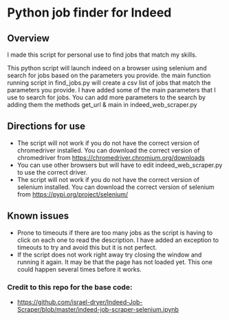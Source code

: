 # Python job finder for Indeed

## Overview

I made this script for personal use to find jobs that match my skills.

This python script will launch indeed on a browser using selenium and search for jobs based on the parameters you provide.
the main function running script in find_jobs.py will create a csv list of jobs that match the parameters you provide. I have added some of the main parameters that I use to search for jobs. You can add more parameters to the search by adding them the methods get_url & main in indeed_web_scraper.py

## Directions for use

- The script will not work if you do not have the correct version of chromedriver installed. You can download the correct version of chromedriver from https://chromedriver.chromium.org/downloads
- You can use other browsers but will have to edit indeed_web_scraper.py to use the correct driver.
- The script will not work if you do not have the correct version of selenium installed. You can download the correct version of selenium from https://pypi.org/project/selenium/

## Known issues

- Prone to timeouts if there are too many jobs as the script is having to click on each one to read the description. I have added an exception to timeouts to try and avoid this but it is not perfect.
- If the script does not work right away try closing the window and running it again. It may be that the page has not loaded yet. This one could happen several times before it works.

### Credit to this repo for the base code:

- https://github.com/israel-dryer/Indeed-Job-Scraper/blob/master/indeed-job-scraper-selenium.ipynb
